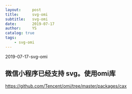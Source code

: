 ```yaml
---
layout:     post
title:      svg-omi
subtitle:   svg-omi
date:       2019-07-17
author:     YS
catalog: true
tags:
    - svg-omi
---
```


2019-07-17-svg-omi
## 微信小程序已经支持 svg。使用omi库
https://github.com/Tencent/omi/tree/master/packages/cax

